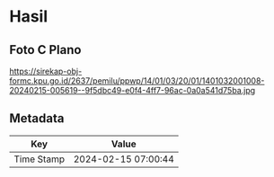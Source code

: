 # Hasil

## Foto C Plano

https://sirekap-obj-formc.kpu.go.id/2637/pemilu/ppwp/14/01/03/20/01/1401032001008-20240215-005619--9f5dbc49-e0f4-4ff7-96ac-0a0a541d75ba.jpg


## Metadata

| Key        | Value               |
| ---------- | ------------------- |
| Time Stamp | 2024-02-15 07:00:44 |



